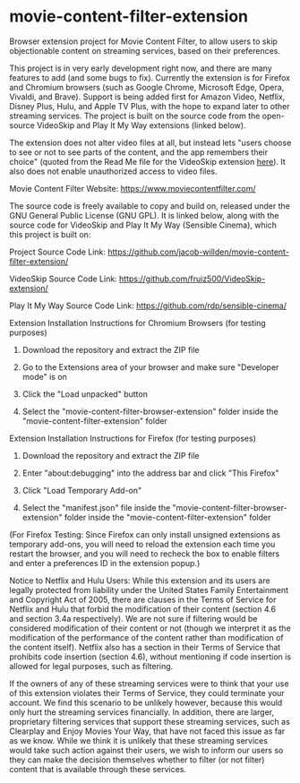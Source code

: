# movie-content-filter-extension
Browser extension project for Movie Content Filter, to allow users to skip objectionable content on streaming services, based on their preferences.

This project is in very early development right now, and there are many features to add (and some bugs to fix). Currently the extension is for Firefox and Chromium browsers (such as Google Chrome, Microsoft Edge, Opera, Vivaldi, and Brave). Support is being added first for Amazon Video, Netflix, Disney Plus, Hulu, and Apple TV Plus, with the hope to expand later to other streaming services. The project is built on the source code from the open-source VideoSkip and Play It My Way extensions (linked below).

The extension does not alter video files at all, but instead lets "users choose to see or not to see parts of the content, and the app remembers their choice" (quoted from the Read Me file for the VideoSkip extension [here](https://github.com/fruiz500/VideoSkip-extension/blob/master/README.md)). It also does not enable unauthorized access to video files.

Movie Content Filter Website: https://www.moviecontentfilter.com/

The source code is freely available to copy and build on, released under the GNU General Public License (GNU GPL). It is linked below, along with the source code for VideoSkip and Play It My Way (Sensible Cinema), which this project is built on:

Project Source Code Link: https://github.com/jacob-willden/movie-content-filter-extension/

VideoSkip Source Code Link: https://github.com/fruiz500/VideoSkip-extension/

Play It My Way Source Code Link: https://github.com/rdp/sensible-cinema/

Extension Installation Instructions for Chromium Browsers (for testing purposes)

1. Download the repository and extract the ZIP file

2. Go to the Extensions area of your browser and make sure "Developer mode" is on

3. Click the "Load unpacked" button

4. Select the "movie-content-filter-browser-extension" folder inside the "movie-content-filter-extension" folder

Extension Installation Instructions for Firefox (for testing purposes)

1. Download the repository and extract the ZIP file

2. Enter "about:debugging" into the address bar and click "This Firefox"

3. Click "Load Temporary Add-on"

4. Select the "manifest.json" file inside the "movie-content-filter-browser-extension" folder inside the "movie-content-filter-extension" folder

(For Firefox Testing: Since Firefox can only install unsigned extensions as temporary add-ons, you will need to reload the extension each time you restart the browser, and you will need to recheck the box to enable filters and enter a preferences ID in the extension popup.)

Notice to Netflix and Hulu Users: While this extension and its users are legally protected from liability under the United States Family Entertainment and Copyright Act of 2005, there are clauses in the Terms of Service for Netflix and Hulu that forbid the modification of their content (section 4.6 and section 3.4a respectively). We are not sure if filtering would be considered modification of their content or not (though we interpret it as the modification of the performance of the content rather than modification of the content itself). Netflix also has a section in their Terms of Service that prohibits code insertion (section 4.6), without mentioning if code insertion is allowed for legal purposes, such as filtering.

If the owners of any of these streaming services were to think that your use of this extension violates their Terms of Service, they could terminate your account. We find this scenario to be unlikely however, because this would only hurt the streaming services financially. In addition, there are larger, proprietary filtering services that support these streaming services, such as Clearplay and Enjoy Movies Your Way, that have not faced this issue as far as we know. While we think it is unlikely that these streaming services would take such action against their users, we wish to inform our users so they can make the decision themselves whether to filter (or not filter) content that is available through these services.